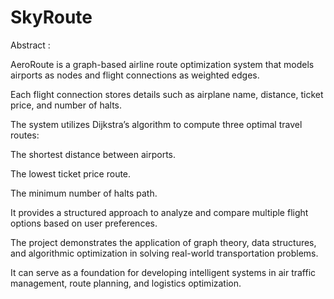 # SkyRoute
Abstract :

AeroRoute is a graph-based airline route optimization system that models airports as nodes and flight connections as weighted edges.

Each flight connection stores details such as airplane name, distance, ticket price, and number of halts.

The system utilizes Dijkstra’s algorithm to compute three optimal travel routes:

The shortest distance between airports.

The lowest ticket price route.

The minimum number of halts path.

It provides a structured approach to analyze and compare multiple flight options based on user preferences.

The project demonstrates the application of graph theory, data structures, and algorithmic optimization in solving real-world transportation problems.

It can serve as a foundation for developing intelligent systems in air traffic management, route planning, and logistics optimization.

